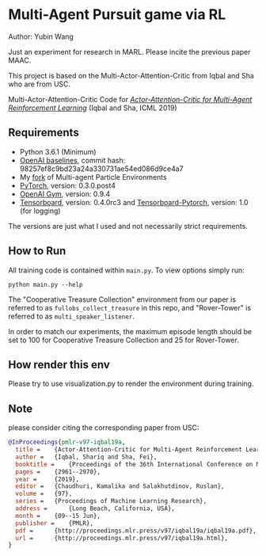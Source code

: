 # Multi-Agent Pursuit game via RL
Author: Yubin Wang

Just an experiment for research in MARL. Please incite the previous paper MAAC.

This project is based on the Multi-Actor-Attention-Critic from Iqbal and Sha who are from USC. 

Multi-Actor-Attention-Critic
Code for [*Actor-Attention-Critic for Multi-Agent Reinforcement Learning*](https://arxiv.org/abs/1810.02912) (Iqbal and Sha, ICML 2019)

## Requirements
* Python 3.6.1 (Minimum)
* [OpenAI baselines](https://github.com/openai/baselines), commit hash: 98257ef8c9bd23a24a330731ae54ed086d9ce4a7
* My [fork](https://github.com/shariqiqbal2810/multiagent-particle-envs) of Multi-agent Particle Environments
* [PyTorch](http://pytorch.org/), version: 0.3.0.post4
* [OpenAI Gym](https://github.com/openai/gym), version: 0.9.4
* [Tensorboard](https://github.com/tensorflow/tensorboard), version: 0.4.0rc3 and [Tensorboard-Pytorch](https://github.com/lanpa/tensorboard-pytorch), version: 1.0 (for logging)

The versions are just what I used and not necessarily strict requirements.

## How to Run

All training code is contained within `main.py`. To view options simply run:

```shell
python main.py --help
```
The "Cooperative Treasure Collection" environment from our paper is referred to as `fullobs_collect_treasure` in this repo, and "Rover-Tower" is referred to as `multi_speaker_listener`.

In order to match our experiments, the maximum episode length should be set to 100 for Cooperative Treasure Collection and 25 for Rover-Tower.

## How render this env

Please try to use visualization.py to render the environment during training.

## Note

please consider citing the corresponding paper from USC:

```bibtex
@InProceedings{pmlr-v97-iqbal19a,
  title =    {Actor-Attention-Critic for Multi-Agent Reinforcement Learning},
  author =   {Iqbal, Shariq and Sha, Fei},
  booktitle =    {Proceedings of the 36th International Conference on Machine Learning},
  pages =    {2961--2970},
  year =     {2019},
  editor =   {Chaudhuri, Kamalika and Salakhutdinov, Ruslan},
  volume =   {97},
  series =   {Proceedings of Machine Learning Research},
  address =      {Long Beach, California, USA},
  month =    {09--15 Jun},
  publisher =    {PMLR},
  pdf =      {http://proceedings.mlr.press/v97/iqbal19a/iqbal19a.pdf},
  url =      {http://proceedings.mlr.press/v97/iqbal19a.html},
}
```
